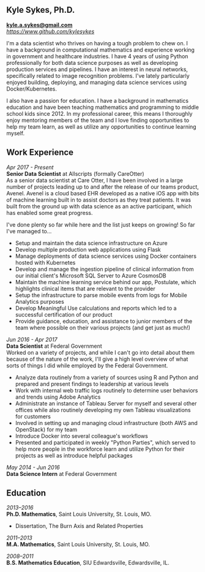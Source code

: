 Kyle Sykes, Ph.D.
----------
**kyle.a.sykes@gmail.com**  
*https://www.github.com/kylesykes*

I'm a data scientist who thrives on having a tough problem to chew on. I have a background in computational mathematics and experience working in government and healthcare industries. I have 4 years of using Python professionally for both data science purposes as well as developing production services and pipelines.  I have an interest in neural networks, specifically related to image recognition problems. I've lately particularly enjoyed building, deploying, and managing data science services using Docker/Kubernetes.  

I also have a passion for education. I have a background in mathematics education and have been teaching mathematics and programming to middle school kids since 2012. In my professional career, this means I thoroughly enjoy mentoring members of the team and I love finding opportunities to help my team learn, as well as utilize any opportunities to continue learning myself.


Work Experience
---------------
*Apr 2017 - Present*  
**Senior Data Scientist** at Allscripts (formally CareOtter)  
As a senior data scientist at Care Otter, I have been involved in a large number of projects leading up to and after the release of our teams product, Avenel. Avenel is a cloud based EHR developed as a native iOS app with bits of machine learning built in to assist doctors as they treat patients. It was built from the ground up with data science as an active participant, which has enabled some great progress.

I've done plenty so far while here and the list just keeps on growing! So far I've managed to...

- Setup and maintain the data science infrastructure on Azure
- Develop multiple production web applications using Flask
- Manage deployments of data science services using Docker containers hosted with Kubernetes
- Develop and manage the ingestion pipeline of clinical information from our initial client's Microsoft SQL Server to Azure CosmosDB
- Maintain the machine learning service behind our app, Postulate, which highlights clinical items that are relevant to the provider
- Setup the infrastructure to parse mobile events from logs for Mobile Analytics purposes
- Develop Meaningful Use calculations and reports which led to a successful certification of our product
- Provide guidance, education, and assistance to junior members of the team where possible on their various projects (and get just as much!)

*Jun 2016 - Apr 2017*  
**Data Scientist** at Federal Government  
Worked on a variety of projects, and while I can't go into detail about them because of the nature of the work, I'll give a high level overview of what sorts of things I did while employed by the Federal Government.

- Analyze data routinely from a variety of sources using R and Python and prepared and present findings to leadership at various levels
- Work with internal web traffic logs routinely to determine user behaviors and trends using Adobe Analytics
- Administrate an instance of Tableau Server for myself and several other offices while also routinely developing my own Tableau visualizations for customers
- Involved in setting up and managing cloud infrastructure (both AWS and OpenStack) for my team
- Introduce Docker into several colleague's workflows
- Presented and participated in weekly "Python Parties", which served to help more people in the workforce learn and utilize Python for their projects as well as introduce helpful packages

*May 2014 - Jun 2016*  
**Data Science Intern** at Federal Government  

Education
---------
*2013–2016*  
**Ph.D. Mathematics**, Saint Louis University, St. Louis, MO.  
- Dissertation, The Burn Axis and Related Properties

*2011–2013*  
**M.A. Mathematics**, Saint Louis University, St. Louis, MO.

*2008–2011*  
**B.S. Mathematics Education**, SIU Edwardsville, Edwardsville, IL.
